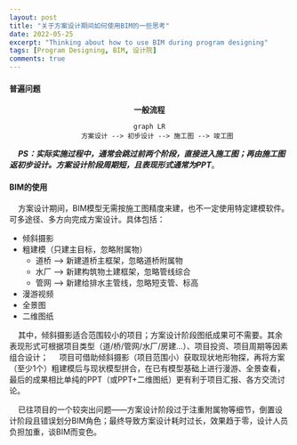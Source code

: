 ```yaml
---
layout: post
title: "关于方案设计期间如何使用BIM的一些思考"
date: 2022-05-25
excerpt: "Thinking about how to use BIM during program designing"
tags: [Program Designing, BIM, 设计院]
comments: true
---
```


#### 普遍问题

<center>

**一般流程**

```mermaid
graph LR
    方案设计 --> 初步设计 --> 施工图 --> 竣工图
```

</center>

&nbsp;&nbsp;&nbsp;&nbsp;***PS：实际实施过程中，通常会跳过前两个阶段，直接进入施工图；再由施工图返初步设计。方案设计阶段周期短，且表现形式通常为PPT***。

#### BIM的使用
&nbsp;&nbsp;&nbsp;&nbsp;方案设计期间，BIM模型无需按施工图精度来建，也不一定使用特定建模软件。可多途径、多方向完成方案设计。具体包括：

- 倾斜摄影
- 粗建模（只建主目标，忽略附属物）
  - 道桥 --> 新建道桥主框架，忽略道桥附属物
  - 水厂 --> 新建构筑物土建框架，忽略管线综合
  - 管网 --> 新建给排水主管线，忽略短支管、标高
- 漫游视频
- 全景图
- 二维图纸

&nbsp;&nbsp;&nbsp;&nbsp;其中，倾斜摄影适合范围较小的项目；方案设计阶段图纸成果可不需要。其余表现形式可根据项目类型（道/桥/管网/水厂/房建...）、项目投资、项目周期等因素组合设计；
&nbsp;&nbsp;&nbsp;&nbsp;项目可借助倾斜摄影（项目范围小）获取现状地形物探，再将方案（至少1个）粗建模后与现状模型拼合，在已有模型基础上进行漫游、全景查看，最后的成果相比单纯的PPT（或PPT+二维图纸）更有利于项目汇报、各方交流讨论。

&nbsp;&nbsp;&nbsp;&nbsp;已往项目的一个较突出问题——方案设计阶段过于注重附属物等细节，倒置设计阶段且错误划分BIM角色；最终导致方案设计耗时过长，效果趋于零，设计人员负担加重，谈BIM而变色。



